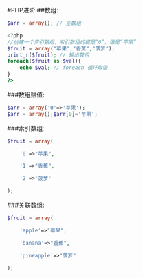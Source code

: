 #PHP进阶
##数组:
```php
$arr = array(); // 空数组

<?php
//创建一个索引数组，索引数组的键是“0”，值是“苹果”
$fruit = array("苹果","香蕉","菠萝");
print_r($fruit); // 输出数组
foreach($fruit as $val){
    echo $val; // foreach 循环取值
}
?>
```
###数组赋值:
```php
$arr = array('0'=>'苹果');
$arr = array();$arr[0]='苹果';
```
###索引数组:
```php
$fruit = array(

    '0'=>"苹果",

    '1'=>"香蕉",

    '2'=>"菠萝"

); 
```
###关联数组: 
```php
$fruit = array(

    'apple'=>"苹果",

    'banana'=>"香蕉",

    'pineapple'=>"菠萝"

); 
```
